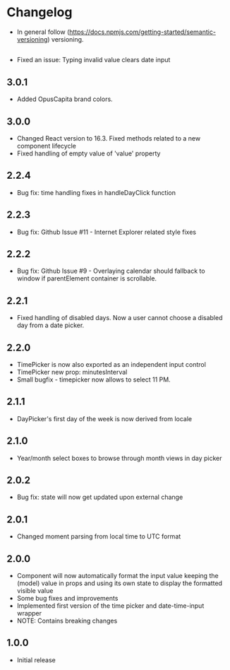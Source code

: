 # Changelog

* In general follow (https://docs.npmjs.com/getting-started/semantic-versioning) versioning.

## <next>
* Fixed an issue: Typing invalid value clears date input

## 3.0.1
* Added OpusCapita brand colors.

## 3.0.0
* Changed React version to 16.3. Fixed methods related to a new component lifecycle
* Fixed handling of empty value of 'value' property

## 2.2.4
* Bug fix: time handling fixes in handleDayClick function

## 2.2.3
* Bug fix: Github Issue #11 - Internet Explorer related style fixes

## 2.2.2
* Bug fix: Github Issue #9 - Overlaying calendar should fallback to window if parentElement container is scrollable.

## 2.2.1
* Fixed handling of disabled days. Now a user cannot choose a disabled day from a date picker.

## 2.2.0
* TimePicker is now also exported as an independent input control
* TimePicker new prop: minutesInterval
* Small bugfix - timepicker now allows to select 11 PM.

## 2.1.1
* DayPicker's first day of the week is now derived from locale

## 2.1.0
* Year/month select boxes to browse through month views in day picker

## 2.0.2
* Bug fix: state will now get updated upon external change

## 2.0.1
* Changed moment parsing from local time to UTC format

## 2.0.0
* Component will now automatically format the input value keeping the (model) value in props and using its own state to display the formatted visible value
* Some bug fixes and improvements
* Implemented first version of the time picker and date-time-input wrapper
* NOTE: Contains breaking changes

## 1.0.0
* Initial release

